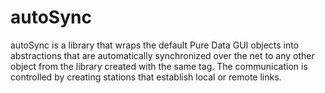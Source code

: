 autoSync
========

autoSync is a library that wraps the default Pure Data GUI objects into abstractions that are automatically synchronized over the net to any other object from the library created with the same tag. The communication is controlled by creating stations that establish local or remote links.
